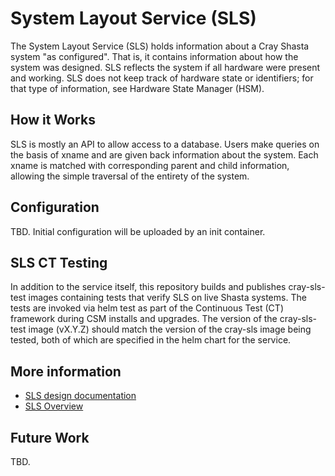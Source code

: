 # System Layout Service (SLS)

The System Layout Service (SLS) holds information about a Cray Shasta system "as configured".  That is, it contains information
about how the system was designed.  SLS reflects the system if all hardware were present and working.  SLS does not keep track
of hardware state or identifiers; for that type of information, see Hardware State Manager (HSM).

## How it Works

SLS is mostly an API to allow access to a database.  Users make queries on the basis of xname and are given back information
about the system.  Each xname is matched with corresponding parent and child information, allowing the simple traversal of the
entirety of the system.

## Configuration

TBD.  Initial configuration will be uploaded by an init container.

## SLS CT Testing

In addition to the service itself, this repository builds and publishes cray-sls-test images containing tests that verify SLS
on live Shasta systems. The tests are invoked via helm test as part of the Continuous Test (CT) framework during CSM installs
and upgrades. The version of the cray-sls-test image (vX.Y.Z) should match the version of the cray-sls image being tested, both
of which are specified in the helm chart for the service.

## More information

* [SLS design documentation](docs/SLS-design-doc.md)
* [SLS Overview](docs/overview.md)

## Future Work

TBD.